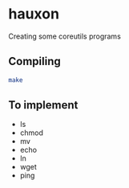 # hauxon

Creating some coreutils programs

## Compiling

```bash
make
```

## To implement

- ls
- chmod
- mv
- echo
- ln
- wget
- ping
